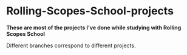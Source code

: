# Rolling-Scopes-School-projects

**These are most of the projects I've done while studying with Rolling Scopes School**

Different branches correspond to different projects.
